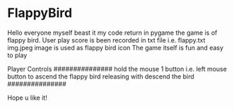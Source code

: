 # FlappyBird
Hello everyone myself beast it my code return in pygame the game is of flappy bird.
User play score is been recorded in txt file i.e. flappy.txt
img.jpeg image is used as flappy bird icon
The game itself is fun and easy to play

Player Controls
###############
hold the mouse 1 button i.e. left mouse button to ascend the flappy bird 
releasing with descend the bird
###############

Hope u like it!
